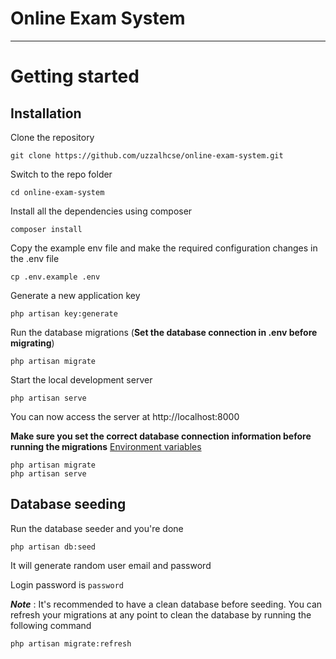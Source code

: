 # Online Exam System

----------

# Getting started

## Installation

Clone the repository

    git clone https://github.com/uzzalhcse/online-exam-system.git

Switch to the repo folder

    cd online-exam-system

Install all the dependencies using composer

    composer install

Copy the example env file and make the required configuration changes in the .env file

    cp .env.example .env

Generate a new application key

    php artisan key:generate


Run the database migrations (**Set the database connection in .env before migrating**)

    php artisan migrate

Start the local development server

    php artisan serve

You can now access the server at http://localhost:8000

**Make sure you set the correct database connection information before running the migrations** [Environment variables](#environment-variables)

    php artisan migrate
    php artisan serve

## Database seeding

Run the database seeder and you're done

    php artisan db:seed

It will generate random user email and password

Login password is `password`

***Note*** : It's recommended to have a clean database before seeding. You can refresh your migrations at any point to clean the database by running the following command

    php artisan migrate:refresh

